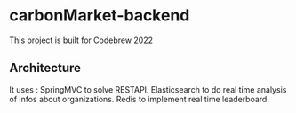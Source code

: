 # carbonMarket-backend
This project is built for Codebrew 2022
## Architecture
It uses :
SpringMVC to solve RESTAPI.
Elasticsearch to do real time analysis of infos about organizations.
Redis to implement real time leaderboard.
